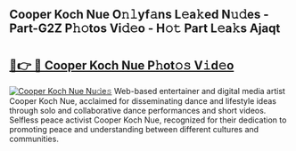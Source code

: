 ## Cooper Koch Nue O𝚗𝚕yf𝚊ns L𝚎a𝚔ed N𝚞𝚍es - Part-G2Z P𝚑𝚘tos Vi𝚍𝚎o - H𝚘𝚝 Part L𝚎a𝚔s Ajaqt

# <h2><a href="http://kf7b44.oniu.top/?m=Cooper+Koch+Nue">🔗👉 🔴 Cooper Koch Nue P𝚑ot𝚘𝚜 V𝚒d𝚎o</a></h2>

[![Cooper Koch Nue Nu𝚍e𝚜](https://i.imgur.com/0qMVB7G.gif)](http://kf7b44.oniu.top/?m=Cooper+Koch+Nue)
Web-based entertainer and digital media artist Cooper Koch Nue, acclaimed for disseminating dance and lifestyle ideas through solo and collaborative dance performances and short videos. Selfless peace activist Cooper Koch Nue, recognized for their dedication to promoting peace and understanding between different cultures and communities.  
